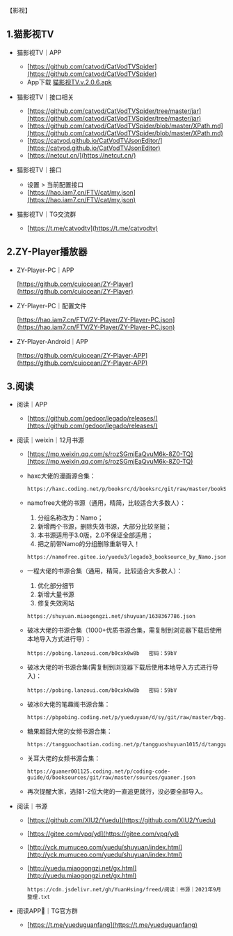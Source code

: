 【影视】

## 1.猫影视TV

- 猫影视TV｜APP
  - [https://github.com/catvod/CatVodTVSpider](https://github.com/catvod/CatVodTVSpider)
  - App下载 [猫影视TV.v.2.0.6.apk](https://hao.iam7.cn/FTV/cat/猫影视TV.v.2.0.6.apk)

- 猫影视TV｜接口相关
  - [https://github.com/catvod/CatVodTVSpider/tree/master/jar](https://github.com/catvod/CatVodTVSpider/tree/master/jar)
  - [https://github.com/catvod/CatVodTVSpider/blob/master/XPath.md](https://github.com/catvod/CatVodTVSpider/blob/master/XPath.md)
  - [https://catvod.github.io/CatVodTVJsonEditor/](https://catvod.github.io/CatVodTVJsonEditor)
  - [https://netcut.cn/](https://netcut.cn/)
- 猫影视TV｜接口
  - 设置 > 当前配置接口
  - [https://hao.iam7.cn/FTV/cat/my.json](https://hao.iam7.cn/FTV/cat/my.json)
- 猫影视TV｜TG交流群
  - [https://t.me/catvodtv](https://t.me/catvodtv)

## 2.ZY-Player播放器

- ZY-Player-PC｜APP

  [https://github.com/cuiocean/ZY-Player](https://github.com/cuiocean/ZY-Player)
  
- ZY-Player-PC｜配置文件

  [https://hao.iam7.cn/FTV/ZY-Player/ZY-Player-PC.json](https://hao.iam7.cn/FTV/ZY-Player/ZY-Player-PC.json)

- ZY-Player-Android｜APP

  [https://github.com/cuiocean/ZY-Player-APP](https://github.com/cuiocean/ZY-Player-APP)



## 3.阅读

- 阅读｜APP

  - [https://github.com/gedoor/legado/releases/](https://github.com/gedoor/legado/releases/)

- 阅读｜weixin｜12月书源

  - [https://mp.weixin.qq.com/s/rozSGmjEaQvuM6k-8Z0-TQ](https://mp.weixin.qq.com/s/rozSGmjEaQvuM6k-8Z0-TQ)

  - haxc大佬的漫画源合集：

    ```
    https://haxc.coding.net/p/booksrc/d/booksrc/git/raw/master/bookSource.json
    ```

  - namofree大佬的书源（通用，精简，比较适合大多数人）：

    1. 分组名称改为：Namo；
    2. 新增两个书源，删除失效书源，大部分比较坚挺；
    3. 本书源适用于3.0版，2.0不保证全部适用；
    4. 把之前带Namo的分组删除重新导入！

    ```
    https://namofree.gitee.io/yuedu3/legado3_booksource_by_Namo.json
    ```

  - 一程大佬的书源合集（通用，精简，比较适合大多数人）：

    1. 优化部分细节
    2. 新增大量书源
    3. 修复失效网站

    ```
    https://shuyuan.miaogongzi.net/shuyuan/1638367786.json
    ```

  - 破冰大佬的书源合集（1000+优质书源合集，需复制到浏览器下载后使用本地导入方式进行导）：

    ```
    https://pobing.lanzoui.com/b0cxk0w8b   密码：59bV
    ```

  - 破冰大佬的听书源合集(需复制到浏览器下载后使用本地导入方式进行导入)：

    ```
    https://pobing.lanzoui.com/b0cxk0w8b   密码：59bV
    ```

  - 破冰6大佬的笔趣阁书源合集：

    ```
    https://pbpobing.coding.net/p/yueduyuan/d/sy/git/raw/master/bqg.json
    ```

  - 糖果超甜大佬的女频书源合集：

    ```
    https://tangguochaotian.coding.net/p/tangguoshuyuan1015/d/tangguo/git/raw/master/exportBookSource.json
    ```

  - 关耳大佬的女频书源合集：

    ```
    https://guaner001125.coding.net/p/coding-code-guide/d/booksources/git/raw/master/sources/guaner.json
    ```

  - 再次提醒大家，选择1-2位大佬的一直追更就行，没必要全部导入。

- 阅读｜书源

  - [https://github.com/XIU2/Yuedu](https://github.com/XIU2/Yuedu)

  - [https://gitee.com/vpq/yd](https://gitee.com/vpq/yd)

  - [http://yck.mumuceo.com/yuedu/shuyuan/index.html](http://yck.mumuceo.com/yuedu/shuyuan/index.html)

  - [http://yuedu.miaogongzi.net/gx.html](http://yuedu.miaogongzi.net/gx.html)

    ```
    https://cdn.jsdelivr.net/gh/YuanHsing/freed/阅读｜书源｜2021年9月整理.txt
    ```

- 阅读APP📖｜TG官方群

  - [https://t.me/yueduguanfang](https://t.me/yueduguanfang)